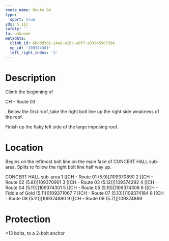 ```yaml
---
route_name: Route 04
type:
  sport: true
yds: 5.11c
safety: ''
fa: unknown
metadata:
  climb_id: 6bddd302-14a8-41bc-a9f7-a33945507394
  mp_id: '109374301'
  left_right_index: '3'
---
```

# Description
Climb the beginning of

CH - Route 03

.  Below the first roof, take the right bolt line up the right side weakness of the roof.

Finish up the flaky left side of the large imposing roof.

# Location
Begins on the leftmost bolt line on the main face of CONCERT HALL sub-area.  Splits to follow the right bolt line half way up.

CONCERT HALL sub-area 1 [[CH - Route 01 (5.9)]]109370890 2 [[CH - Route 02 (5.8)]]109370901 3 [[CH - Route 03 (5.12)]]109374292 4 [[CH - Route 04 (5.11)]]109374301 5 [[CH - Route 05 (5.10)]]109374308 6 [[CH - Fiddle of Gold (5.11)]]109371067 7 [[CH - Route 07 (5.10)]]109374184 8 [[CH - Route 08 (5.11)]]109374880 9 [[CH - Route 09 (5.7)]]109374889

# Protection
<13 bolts, to a 2-bolt anchor
